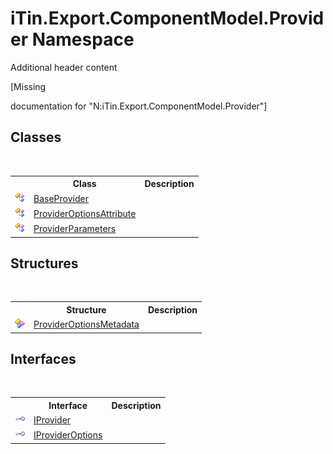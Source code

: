 # iTin.Export.ComponentModel.Provider Namespace
Additional header content 

\[Missing <summary> documentation for "N:iTin.Export.ComponentModel.Provider"\]


## Classes
&nbsp;<table><tr><th></th><th>Class</th><th>Description</th></tr><tr><td>![Public class](media/pubclass.gif "Public class")</td><td><a href="f3556fb2-c7e1-5904-974e-18f789583e49">BaseProvider</a></td><td /></tr><tr><td>![Public class](media/pubclass.gif "Public class")</td><td><a href="120d0948-de39-fcf0-2738-37b8265fb823">ProviderOptionsAttribute</a></td><td /></tr><tr><td>![Public class](media/pubclass.gif "Public class")</td><td><a href="1e582920-3480-1476-7450-1ec39495fc62">ProviderParameters</a></td><td /></tr></table>

## Structures
&nbsp;<table><tr><th></th><th>Structure</th><th>Description</th></tr><tr><td>![Public structure](media/pubstructure.gif "Public structure")</td><td><a href="153c6c4f-d6fc-429b-f73e-0f2d08841cf1">ProviderOptionsMetadata</a></td><td /></tr></table>

## Interfaces
&nbsp;<table><tr><th></th><th>Interface</th><th>Description</th></tr><tr><td>![Public interface](media/pubinterface.gif "Public interface")</td><td><a href="04a444f9-1d39-11f4-78b0-bb6b5450764a">IProvider</a></td><td /></tr><tr><td>![Public interface](media/pubinterface.gif "Public interface")</td><td><a href="485e364c-0276-6db4-0e1e-a3edd0ca77a6">IProviderOptions</a></td><td /></tr></table>&nbsp;
